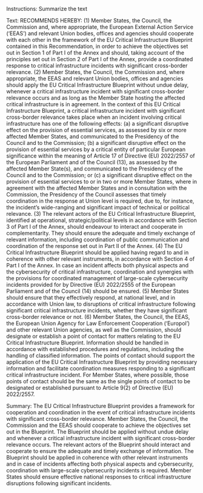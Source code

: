 Instructions:
Summarize the text

Text:
RECOMMENDS HEREBY:
(1)
    Member States, the Council, the Commission and, where appropriate, the European External Action Service (‘EEAS’) and relevant Union bodies, offices and agencies should cooperate with each other in the framework of the EU Critical Infrastructure Blueprint contained in this Recommendation, in order to achieve the objectives set out in Section 1 of Part I of the Annex and should, taking account of the principles set out in Section 2 of Part I of the Annex, provide a coordinated response to critical infrastructure incidents with significant cross-border relevance.
(2)
    Member States, the Council, the Commission and, where appropriate, the EEAS and relevant Union bodies, offices and agencies should apply the EU Critical Infrastructure Blueprint without undue delay, whenever a critical infrastructure incident with significant cross-border relevance occurs and as long as the Member State hosting the affected critical infrastructure is in agreement. In the context of this EU Critical Infrastructure Blueprint, a critical infrastructure incident with significant cross-border relevance takes place when an incident involving critical infrastructure has one of the following effects:
    (a)
        a significant disruptive effect on the provision of essential services, as assessed by six or more affected Member States, and communicated to the Presidency of the Council and to the Commission;
    (b)
        a significant disruptive effect on the provision of essential services by a critical entity of particular European significance within the meaning of Article 17 of Directive (EU) 2022/2557 of the European Parliament and of the Council (13), as assessed by the affected Member State(s), and communicated to the Presidency of the Council and to the Commission; or
    (c)
        a significant disruptive effect on the provision of essential services to or in two or more Member States, where in agreement with the affected Member States and in consultation with the Commission, the Presidency of the Council assesses that timely coordination in the response at Union level is required, due to, for instance, the incident’s wide-ranging and significant impact of technical or political relevance.
(3)
    The relevant actors of the EU Critical Infrastructure Blueprint, identified at operational, strategic/political levels in accordance with Section 3 of Part I of the Annex, should endeavour to interact and cooperate in complementarity. They should ensure the adequate and timely exchange of relevant information, including coordination of public communication and coordination of the response set out in Part II of the Annex.
(4)
    The EU Critical Infrastructure Blueprint should be applied having regard to and in coherence with other relevant instruments, in accordance with Section 4 of Part I of the Annex. In case an incident affects both physical aspects and the cybersecurity of critical infrastructure, coordination and synergies with the provisions for coordinated management of large-scale cybersecurity incidents provided for by Directive (EU) 2022/2555 of the European Parliament and of the Council (14) should be ensured.
(5)
    Member States should ensure that they effectively respond, at national level, and in accordance with Union law, to disruptions of critical infrastructure following significant critical infrastructure incidents, whether they have significant cross-border relevance or not.
(6)
    Member States, the Council, the EEAS, the European Union Agency for Law Enforcement Cooperation (‘Europol’) and other relevant Union agencies, as well as the Commission, should designate or establish a point of contact for matters relating to the EU Critical Infrastructure Blueprint. Information should be handled in accordance with established procedures and regulations, including the handling of classified information. The points of contact should support the application of the EU Critical Infrastructure Blueprint by providing necessary information and facilitate coordination measures responding to a significant critical infrastructure incident. For Member States, where possible, those points of contact should be the same as the single points of contact to be designated or established pursuant to Article 9(2) of Directive (EU) 2022/2557.


Summary:
The EU Critical Infrastructure Blueprint provides a framework for cooperation and coordination in the event of critical infrastructure incidents with significant cross-border relevance. Member States, the Council, the Commission and the EEAS should cooperate to achieve the objectives set out in the Blueprint. The Blueprint should be applied without undue delay and whenever a critical infrastructure incident with significant cross-border relevance occurs. The relevant actors of the Blueprint should interact and cooperate to ensure the adequate and timely exchange of information. The Blueprint should be applied in coherence with other relevant instruments and in case of incidents affecting both physical aspects and cybersecurity, coordination with large-scale cybersecurity incidents is required. Member States should ensure effective national responses to critical infrastructure disruptions following significant incidents.
